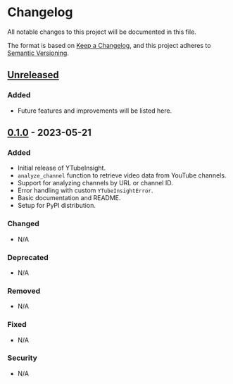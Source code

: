 # Changelog

All notable changes to this project will be documented in this file.

The format is based on [Keep a Changelog](https://keepachangelog.com/en/1.0.0/),
and this project adheres to [Semantic Versioning](https://semver.org/spec/v2.0.0.html).

## [Unreleased]

### Added
- Future features and improvements will be listed here.

## [0.1.0] - 2023-05-21

### Added
- Initial release of YTubeInsight.
- `analyze_channel` function to retrieve video data from YouTube channels.
- Support for analyzing channels by URL or channel ID.
- Error handling with custom `YTubeInsightError`.
- Basic documentation and README.
- Setup for PyPI distribution.

### Changed
- N/A

### Deprecated
- N/A

### Removed
- N/A

### Fixed
- N/A

### Security
- N/A

[Unreleased]: https://github.com/FahimFBA/YTubeInsight/compare/v0.1.0...HEAD
[0.1.0]: https://github.com/FahimFBA/YTubeInsight/releases/tag/v0.1.0